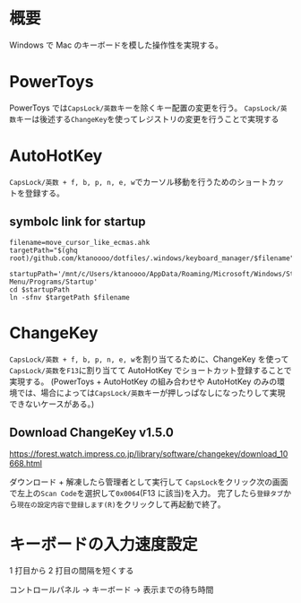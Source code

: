 # 概要

Windows で Mac のキーボードを模した操作性を実現する。

# PowerToys

PowerToys では`CapsLock/英数`キーを除くキー配置の変更を行う。
`CapsLock/英数`キーは後述する`ChangeKey`を使ってレジストリの変更を行うことで実現する

# AutoHotKey

`CapsLock/英数 + f, b, p, n, e, w`でカーソル移動を行うためのショートカットを登録する。

## symbolc link for startup

```
filename=move_cursor_like_ecmas.ahk
targetPath="$(ghq root)/github.com/ktanoooo/dotfiles/.windows/keyboard_manager/$filename"

startupPath='/mnt/c/Users/ktanoooo/AppData/Roaming/Microsoft/Windows/Start Menu/Programs/Startup'
cd $startupPath
ln -sfnv $targetPath $filename
```

# ChangeKey

`CapsLock/英数 + f, b, p, n, e, w`を割り当てるために、ChangeKey を使って`CapsLock/英数`を`F13`に割り当てて AutoHotKey でショートカット登録することで実現する。
(PowerToys + AutoHotKey の組み合わせや AutoHotKey のみの環境では、場合によっては`CapsLock/英数`キーが押しっぱなしになったりして実現できないケースがある。)

## Download ChangeKey v1.5.0

https://forest.watch.impress.co.jp/library/software/changekey/download_10668.html

ダウンロード + 解凍したら管理者として実行して `CapsLock`をクリック次の画面で左上の`Scan Code`を選択して`0x0064`(F13 に該当)を入力。
完了したら`登録タブ`から`現在の設定内容で登録します(R)`をクリックして再起動で終了。

# キーボードの入力速度設定

1 打目から 2 打目の間隔を短くする

コントロールパネル -> キーボード -> 表示までの待ち時間

```

```
